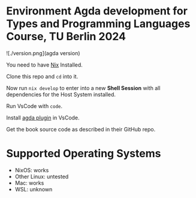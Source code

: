 # Environment Agda development for Types and Programming Languages Course, TU Berlin 2024

![./version.png](agda version)

You need to have [Nix](https://nixos.org/) Installed.

Clone this repo and `cd` into it.

Now run `nix develop` to enter into a new __Shell Session__ with all dependencies for the Host System installed.

Run VsCode with `code`.

Install [agda plugin](https://marketplace.visualstudio.com/items?itemName=banacorn.agda-mode) in VsCode.

Get the book source code as described in their GitHub repo.

# Supported Operating Systems

- NixOS: works
- Other Linux: untested
- Mac: works
- WSL: unknown

